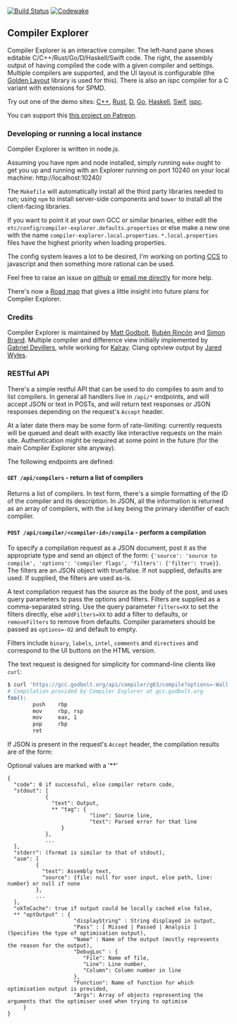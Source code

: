 [![Build Status](https://travis-ci.org/mattgodbolt/compiler-explorer.svg?branch=master)](https://travis-ci.org/mattgodbolt/compiler-explorer)
[![Codewake](https://www.codewake.com/badges/ask_question.svg)](https://www.codewake.com/p/compiler-explorer)

Compiler Explorer
------------

Compiler Explorer is an interactive compiler. The left-hand pane shows editable C/C++/Rust/Go/D/Haskell/Swift code. The right, the
assembly output of having compiled the code with a given compiler and settings. Multiple compilers are supported, and
the UI layout is configurable (the [Golden Layout](https://www.golden-layout.com/) library is used for this).
There is also an ispc compiler for a C variant with extensions for SPMD.

Try out one of the demo sites: [C++][cpp], [Rust][rust], [D][d], [Go][go], [Haskell][haskell], [Swif][swift], [ispc][ispc].

[cpp]: https://gcc.godbolt.org/ "Compiler Explorer for C++"
[rust]: https://rust.godbolt.org/ "Compiler Explorer for Rust"
[d]: https://d.godbolt.org/ "Compiler Explorer for D"
[go]: https://go.godbolt.org/ "Compiler Explorer for Go"
[ispc]: https://ispc.godbolt.org/ "Compiler Explorer for ispc"
[haskell]: https://haskell.godbolt.org/ "Compiler Explorer for Haskell"
[swift]: https://swift.godbolt.org/ "Compiler Explorer for Swift"

You can support this [this project on Patreon](https://patreon.com/mattgodbolt).

### Developing or running a local instance

Compiler Explorer is written in node.js.

Assuming you have npm and node installed, simply running `make` ought to get you up and running with an Explorer
running on port 10240 on your local machine: http://localhost:10240/

The `Makefile` will automatically install all the third party libraries needed to run; using `npm` to install server-side
components and `bower` to install all the client-facing libraries.

If you want to point it at your own GCC or similar binaries, either edit the `etc/config/compiler-explorer.defaults.properties` or else make a new one with the name
`compiler-explorer.local.properties`. `*.local.properties` files have the highest priority when loading properties.

The config system leaves a lot to be desired, I'm working on porting [CCS](https://github.com/hellige/ccs-cpp) to javascript and then something more rational can be used.

Feel free to raise an issue on [github](https://github.com/mattgodbolt/compiler-explorer/issues) or
[email me directly](mailto:matt@godbolt.org) for more help.

There's now a [Road map](Roadmap.md) that gives a little insight into future plans for Compiler Explorer.

### Credits

Compiler Explorer is maintained by [Matt Godbolt](http://xania.org), [Rubén Rincón](https://github.com/RabsRincon) and [Simon Brand](https://blog.tartanllama.xyz/).
Multiple compiler and difference view initially implemented by [Gabriel Devillers](https://github.com/voxelf),
while working for [Kalray](http://www.kalrayinc.com/). Clang optview output by [Jared Wyles](https://github.com/jaredwy).

### RESTful API

There's a simple restful API that can be used to do compiles to asm and to list compilers. In general
all handlers live in `/api/*` endpoints, and will accept JSON or text in POSTs, and will return text responses
or JSON responses depending on the request's `Accept` header.

At a later date there may be some form of rate-limiting: currently requests will be queued and dealt with
exactly like interactive requests on the main site. Authentication might be required at some point in the
future (for the main Compiler Explorer site anyway).

The following endpoints are defined:

#### `GET /api/compilers` - return a list of compilers

Returns a list of compilers. In text form, there's a simple formatting of the ID of the compiler and its
description. In JSON, all the information is returned as an array of compilers, with the `id` key being the
primary identifier of each compiler.

#### `POST /api/compiler/<compiler-id>/compile` - perform a compilation

To specify a compilation request as a JSON document, post it as the appropriate type and send an object of
the form: `{'source': 'source to compile', 'options': 'compiler flags', 'filters': {'filter': true}}`. The filters are an JSON object with true/false. If not supplied, defaults are used. If supplied, the filters are used
as-is.

A text compilation request has the source as the body of the post, and uses query parameters to pass the
options and filters. Filters are supplied as a comma-separated string. Use the query parameter `filters=XX`
to set the filters directly, else `addFilters=XX` to add a filter to defaults, or `removeFilters` to remove from defaults. Compiler parameters should be passed as `options=-O2` and default to empty.

Filters include `binary`, `labels`, `intel`, `comments` and `directives` and correspond to the UI buttons on
the HTML version.

The text request is designed for simplicity for command-line clients like `curl`:

```bash
$ curl 'https://gcc.godbolt.org/api/compiler/g63/compile?options=-Wall' --data-binary 'int foo() { return 1; }'
# Compilation provided by Compiler Explorer at gcc.godbolt.org
foo():
        push    rbp
        mov     rbp, rsp
        mov     eax, 1
        pop     rbp
        ret
```

If JSON is present in the request's `Accept` header, the compilation results are of the form:

Optional values are marked with a '**'

```
{
  "code": 0 if successful, else compiler return code,
  "stdout": [
            {
              "text": Output,
              ** "tag": {
                          "line": Source line,
                          "text": Parsed error for that line
                 }
            },
            ...
  ],
  "stderr": (format is similar to that of stdout),
  "asm": [
         {
           "text": Assembly text,
           "source": {file: null for user input, else path, line: number} or null if none
         },
         ...
  ],
  "okToCache": true if output could be locally cached else false,
  ** "optOutput" : {
                     "displayString" : String displayed in output,
                     "Pass" : [ Missed | Passed | Analysis ] (Specifies the type of optimisation output),
                     "Name" : Name of the output (mostly represents the reason for the output),
                     "DebugLoc" : {
                        "File": Name of file,
                        "Line": Line number,
                        "Column": Column number in line
                     },
                     "Function": Name of function for which optimisation output is provided,
                     "Args": Array of objects representing the arguments that the optimiser used when trying to optimise
     }
}
```
